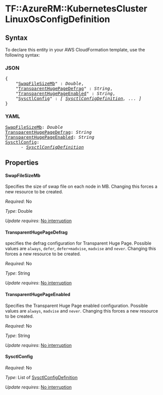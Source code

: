 # TF::AzureRM::KubernetesCluster LinuxOsConfigDefinition

## Syntax

To declare this entity in your AWS CloudFormation template, use the following syntax:

### JSON

<pre>
{
    "<a href="#swapfilesizemb" title="SwapFileSizeMb">SwapFileSizeMb</a>" : <i>Double</i>,
    "<a href="#transparenthugepagedefrag" title="TransparentHugePageDefrag">TransparentHugePageDefrag</a>" : <i>String</i>,
    "<a href="#transparenthugepageenabled" title="TransparentHugePageEnabled">TransparentHugePageEnabled</a>" : <i>String</i>,
    "<a href="#sysctlconfig" title="SysctlConfig">SysctlConfig</a>" : <i>[ <a href="sysctlconfigdefinition.md">SysctlConfigDefinition</a>, ... ]</i>
}
</pre>

### YAML

<pre>
<a href="#swapfilesizemb" title="SwapFileSizeMb">SwapFileSizeMb</a>: <i>Double</i>
<a href="#transparenthugepagedefrag" title="TransparentHugePageDefrag">TransparentHugePageDefrag</a>: <i>String</i>
<a href="#transparenthugepageenabled" title="TransparentHugePageEnabled">TransparentHugePageEnabled</a>: <i>String</i>
<a href="#sysctlconfig" title="SysctlConfig">SysctlConfig</a>: <i>
      - <a href="sysctlconfigdefinition.md">SysctlConfigDefinition</a></i>
</pre>

## Properties

#### SwapFileSizeMb

Specifies the size of swap file on each node in MB. Changing this forces a new resource to be created.

_Required_: No

_Type_: Double

_Update requires_: [No interruption](https://docs.aws.amazon.com/AWSCloudFormation/latest/UserGuide/using-cfn-updating-stacks-update-behaviors.html#update-no-interrupt)

#### TransparentHugePageDefrag

specifies the defrag configuration for Transparent Huge Page. Possible values are `always`, `defer`, `defer+madvise`, `madvise` and `never`. Changing this forces a new resource to be created.

_Required_: No

_Type_: String

_Update requires_: [No interruption](https://docs.aws.amazon.com/AWSCloudFormation/latest/UserGuide/using-cfn-updating-stacks-update-behaviors.html#update-no-interrupt)

#### TransparentHugePageEnabled

Specifies the Transparent Huge Page enabled configuration. Possible values are `always`, `madvise` and `never`. Changing this forces a new resource to be created.

_Required_: No

_Type_: String

_Update requires_: [No interruption](https://docs.aws.amazon.com/AWSCloudFormation/latest/UserGuide/using-cfn-updating-stacks-update-behaviors.html#update-no-interrupt)

#### SysctlConfig

_Required_: No

_Type_: List of <a href="sysctlconfigdefinition.md">SysctlConfigDefinition</a>

_Update requires_: [No interruption](https://docs.aws.amazon.com/AWSCloudFormation/latest/UserGuide/using-cfn-updating-stacks-update-behaviors.html#update-no-interrupt)

